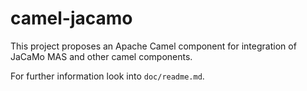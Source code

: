 # camel-jacamo
This project proposes an Apache Camel component for integration of JaCaMo MAS and other camel components.

For further information look into `doc/readme.md`.

